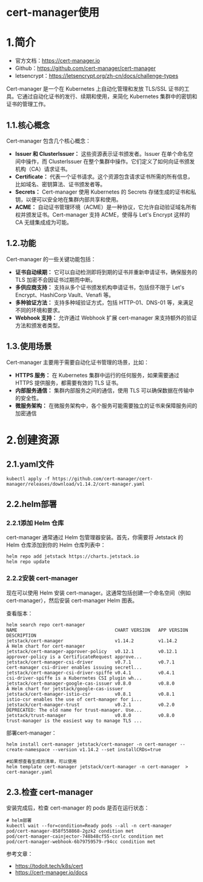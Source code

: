 # 							cert-manager使用

# 1.简介

- 官方文档：https://cert-manager.io
- Github：https://github.com/cert-manager/cert-manager
- letsencrypt：https://letsencrypt.org/zh-cn/docs/challenge-types

Cert-manager 是一个在 Kubernetes 上自动化管理和发放 TLS/SSL 证书的工具。它通过自动化证书的发行、续期和使用，来简化 Kubernetes 集群中的密钥和证书的管理工作。

## 1.1.核心概念

Cert-manager 包含几个核心概念：

- **Issuer 和 ClusterIssuer：** 这些资源表示证书颁发者。Issuer 在单个命名空间中操作，而 ClusterIssuer 在整个集群中操作。它们定义了如何向证书颁发机构（CA）请求证书。
- **Certificate：** 代表一个证书请求。这个资源包含请求证书所需的所有信息，比如域名、密钥算法、证书颁发者等。
- **Secrets：** Cert-manager 使用 Kubernetes 的 Secrets 存储生成的证书和私钥，以便可以安全地在集群内部共享和使用。
- **ACME：** 自动证书管理环境（ACME）是一种协议，它允许自动验证域名所有权并颁发证书。Cert-manager 支持 ACME，使得与 Let's Encrypt 这样的 CA 无缝集成成为可能。

## 1.2.功能

Cert-manager 的一些关键功能包括：

- **证书自动续期：** 它可以自动检测即将到期的证书并重新申请证书，确保服务的 TLS 加密不会因证书过期而中断。
- **多供应商支持：** 支持从多个证书颁发机构申请证书，包括但不限于 Let's Encrypt、HashiCorp Vault、Venafi 等。
- **多种验证方法：** 支持多种域验证方式，包括 HTTP-01、DNS-01 等，来满足不同的环境和要求。
- **Webhook 支持：** 允许通过 Webhook 扩展 cert-manager 来支持额外的验证方法和颁发者类型。

## 1.3.使用场景

Cert-manager 主要用于需要自动化证书管理的场景，比如：

- **HTTPS 服务：** 在 Kubernetes 集群中运行的任何服务，如果需要通过 HTTPS 提供服务，都需要有效的 TLS 证书。
- **内部服务通信：** 集群内部服务之间的通信，使用 TLS 可以确保数据在传输中的安全性。
- **微服务架构：** 在微服务架构中，各个服务可能需要独立的证书来保障服务间的加密通信

# 2.创建资源

## 2.1.yaml文件

```shell
kubectl apply -f https://github.com/cert-manager/cert-manager/releases/download/v1.14.2/cert-manager.yaml
```

## 2.2.helm部署

### 2.2.1添加 Helm 仓库

cert-manager 通常通过 Helm 包管理器安装。首先，你需要将 Jetstack 的 Helm 仓库添加到你的 Helm 仓库列表中：

```shell
helm repo add jetstack https://charts.jetstack.io
helm repo update
```

### 2.2.2安装 cert-manager

现在可以使用 Helm 安装 cert-manager。这通常包括创建一个命名空间（例如 cert-manager），然后安装 cert-manager Helm 图表。

查看版本：

```shell
helm search repo cert-manager
NAME                                    CHART VERSION   APP VERSION     DESCRIPTION
jetstack/cert-manager                   v1.14.2         v1.14.2         A Helm chart for cert-manager
jetstack/cert-manager-approver-policy   v0.12.1         v0.12.1         approver-policy is a CertificateRequest approve...
jetstack/cert-manager-csi-driver        v0.7.1          v0.7.1          cert-manager csi-driver enables issuing secretl...
jetstack/cert-manager-csi-driver-spiffe v0.4.1          v0.4.1          csi-driver-spiffe is a Kubernetes CSI plugin wh...
jetstack/cert-manager-google-cas-issuer v0.8.0          v0.8.0          A Helm chart for jetstack/google-cas-issuer
jetstack/cert-manager-istio-csr         v0.8.1          v0.8.1          istio-csr enables the use of cert-manager for i...
jetstack/cert-manager-trust             v0.2.1          v0.2.0          DEPRECATED: The old name for trust-manager. Use...
jetstack/trust-manager                  v0.8.0          v0.8.0          trust-manager is the easiest way to manage TLS ...
```

部署cert-manager：

```shell
helm install cert-manager jetstack/cert-manager -n cert-manager --create-namespace --version v1.14.2 --set installCRDs=true

#如果想查看生成的清单，可以使用
helm template cert-manager jetstack/cert-manager -n cert-manager  > cert-manager.yaml
```

## 2.3.检查 cert-manager

安装完成后，检查 cert-manager 的 pods 是否在运行状态：

```shell
# helm部署
kubectl wait --for=condition=Ready pods --all -n cert-manager
pod/cert-manager-858f558868-2gzk2 condition met
pod/cert-manager-cainjector-748b48cf55-cnrlc condition met
pod/cert-manager-webhook-6b79759579-r94cc condition met
```



参考文章：

- https://todoit.tech/k8s/cert
- https://cert-manager.io/docs